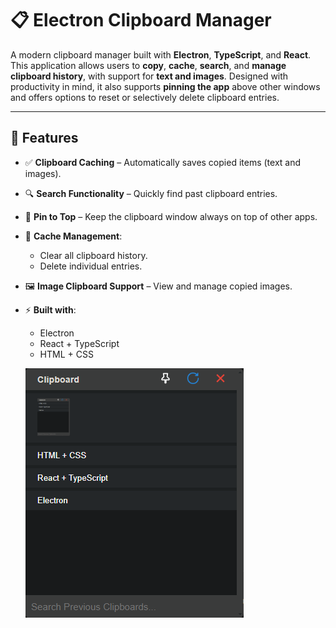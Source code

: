 # 📋 Electron Clipboard Manager

A modern clipboard manager built with **Electron**, **TypeScript**, and **React**. This application allows users to **copy**, **cache**, **search**, and **manage clipboard history**, with support for **text and images**. Designed with productivity in mind, it also supports **pinning the app** above other windows and offers options to reset or selectively delete clipboard entries.

---

## 🚀 Features

- ✅ **Clipboard Caching** – Automatically saves copied items (text and images).
- 🔍 **Search Functionality** – Quickly find past clipboard entries.
- 📌 **Pin to Top** – Keep the clipboard window always on top of other apps.
- 🧹 **Cache Management**:
  - Clear all clipboard history.
  - Delete individual entries.
- 🖼️ **Image Clipboard Support** – View and manage copied images.
- ⚡ **Built with**:

  - Electron
  - React + TypeScript
  - HTML + CSS

  ![alt text](image.png)
